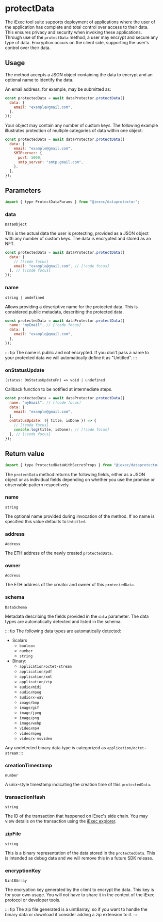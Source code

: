 # protectData

The iExec tool suite supports deployment of applications where the user of the application has complete and total control over access to their data. This ensures privacy and security when invoking these applications. Through use of the `protectData` method, a user may encrypt and secure any type of data. Encryption occurs on the client side, supporting the user's control over their data.

## Usage

The method accepts a JSON object containing the data to encrypt and an optional name to identify the data.

An email address, for example, may be submitted as:

```js
const protectedData = await dataProtector.protectData({
  data: {
    email: "example@gmail.com",
  },
});
```

Your object may contain any number of custom keys. The following example illustrates protection of multiple categories of data within one object:

```js
const protectedData = await dataProtector.protectData({
  data: {
    email: "example@gmail.com",
    SMTPserver: {
      port: 5000,
      smtp_server: "smtp.gmail.com",
    },
  },
});
```

## Parameters

```js
import { type ProtectDataParams } from "@iexec/dataprotector";
```

### data

`DataObject`

This is the actual data the user is protecting, provided as a JSON object with any number of custom keys. The data is encrypted and stored as an NFT.

```js
const protectedData = await dataProtector.protectData({
  data: {
    // [!code focus]
    email: "example@gmail.com", // [!code focus]
  }, // [!code focus]
});
```

### name

`string | undefined`

Allows providing a descriptive name for the protected data. This is considered public metadata, describing the protected data.

```js
const protectedData = await dataProtector.protectData({
  name: "myEmail", // [!code focus]
  data: {
    email: "example@gmail.com",
  },
});
```

::: tip
The name is public and not encrypted. If you don't pass a name to your protected data we will automatically define it as "Untitled".
:::

### onStatusUpdate

`(status: OnStatusUpdateFn) => void | undefined`

Callback function to be notified at intermediate steps.

```js
const protectedData = await dataProtector.protectData({
  name: "myEmail", // [!code focus]
  data: {
    email: "example@gmail.com",
  },
  onStatusUpdate: ({ title, isDone }) => {
    // [!code focus]
    console.log(title, isDone); // [!code focus]
  }, // [!code focus]
});
```

## Return value

```js
import { type ProtectedDataWithSecretProps } from "@iexec/dataprotector";
```

The `protectData` method returns the following fields, either as a JSON object or as individual fields depending on whether you use the promise or observable pattern respectively.

### name

`string`

The optional name provided during invocation of the method. If no name is specified this value defaults to `Untitled`.

### address

`Address`

The ETH address of the newly created `protectedData`.

### owner

`Address`

The ETH address of the creator and owner of this `protectedData`.

### schema

`DataSchema`

Metadata describing the fields provided in the `data` parameter. The data types are automatically detected and listed in the schema.

::: tip
The following data types are automatically detected:

- Scalars
  - `boolean`
  - `number`
  - `string`
- Binary:
  - `application/octet-stream`
  - `application/pdf`
  - `application/xml`
  - `application/zip`
  - `audio/midi`
  - `audio/mpeg`
  - `audio/x-wav`
  - `image/bmp`
  - `image/gif`
  - `image/jpeg`
  - `image/png`
  - `image/webp`
  - `video/mp4`
  - `video/mpeg`
  - `video/x-msvideo`

Any undetected binary data type is categorized as `application/octet-stream`
:::

### creationTimestamp

`number`

A unix-style timestamp indicating the creation time of this `protectedData`.

### transactionHash

`string`

The ID of the transaction that happened on iExec's side chain. You may view details on the transaction using the [iExec explorer](https://explorer.iex.ec).

### zipFile

`string`

This is a binary representation of the data stored in the `protectedData`. This is intended as debug data and we will remove this in a future SDK release.

### encryptionKey

`Uint8Array`

The encryption key generated by the client to encrypt the data. This key is for your own usage. You will not have to share it in the context of the iExec protocol or developer tools.

::: tip
The zip file generated is a uint8array, so if you want to handle the binary data or download it consider adding a zip extension to it.
:::
